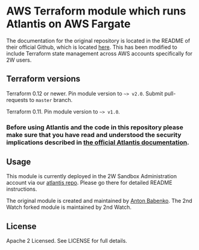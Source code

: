 # AWS Terraform module which runs Atlantis on AWS Fargate

The documentation for the original repository is located in the README of their official Github, which is located [here](https://github.com/terraform-aws-modules/terraform-aws-atlantis). This has been modified to include Terraform state management across AWS accounts specifically for 2W users.

## Terraform versions

Terraform 0.12 or newer. Pin module version to `~> v2.0`. Submit pull-requests to `master` branch.

Terraform 0.11. Pin module version to `~> v1.0`.

### Before using Atlantis and the code in this repository please make sure that you have read and understood the security implications described in [the official Atlantis documentation](https://www.runatlantis.io/docs/security.html).

## Usage

This module is currently deployed in the 2W Sandbox Administration account via our [atlantis repo](https://github.com/2ndWatch/2w-atlantis). Please go there for detailed README instructions.

The original module is created and maintained by [Anton Babenko](https://github.com/antonbabenko). The 2nd Watch forked module is maintained by 2nd Watch.

## License

Apache 2 Licensed. See LICENSE for full details.

